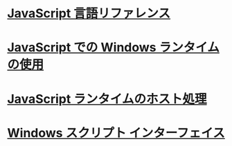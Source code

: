 # [JavaScript 言語リファレンス](javascript/javascript-language-reference.md)
# [JavaScript での Windows ランタイムの使用](jswinrt/using-the-windows-runtime-in-javascript.md)
# [JavaScript ランタイムのホスト処理](chakra-hosting/javascript-runtime-hosting.md)
# [Windows スクリプト インターフェイス](winscript/windows-script-interfaces.md)
